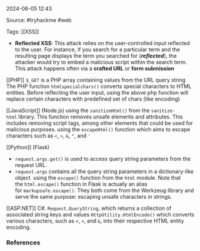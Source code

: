 
2024-06-05 12:43

Source: #tryhackme #web

Tags: [[XSS]]  

- **Reflected XSS**: This attack relies on the user-controlled input reflected to the user. For instance, if you search for a particular term and the resulting page displays the term you searched for (**_reflected_**), the attacker would try to embed a malicious script within the search term. This attack happens often via a **crafted URL** or **form submission**

[[PHP]]
`$_GET` is a PHP array containing values from the URL query string
The PHP function `htmlspecialchars()` converts special characters to HTML entities.
Before reflecting the user input, using the above php function will replace certain characters with predefined set of chars (like encoding)

[[JavaScript]] (Node.js)
using the `sanitizeHtml()` from the `sanitize-html` library. This function removes unsafe elements and attributes. This includes removing script tags, among other elements that could be used for malicious purposes. 
using the `escapeHtml()` function which aims to escape characters such as `<`, `>`, `&`, `"`, and `'`

[[Python]] (Flask)
- `request.args.get()` is used to access query string parameters from the request URL.
- `request.args` contains all the query string parameters in a dictionary-like object
 using the `escape()` function from the `html` module. Note that the `html.escape()` function in Flask is actually an alias for `markupsafe.escape()`. They both come from the Werkzeug library and serve the same purpose: escaping unsafe characters in strings.

[[ASP.NET]] C#.
`Request.QueryString`, which returns a collection of associated string keys and values
`HttpUtility.HtmlEncode()` which converts various characters, such as `<`, `>`, and `&`, into their respective HTML entity encoding.


### References
